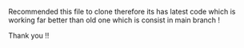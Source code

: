 Recommended this file to clone therefore its has  latest code which is working far better than old one which is consist in main branch !

Thank you !!
